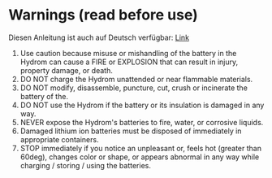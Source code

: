# Warnings (read before use)

Diesen Anleitung ist auch auf Deutsch verfügbar: [Link](https://anleitung.hydrom.io)

1. Use caution because misuse or mishandling of the battery in the Hydrom can cause a FIRE or EXPLOSION that can result in injury, property damage, or death.
2. DO NOT charge the Hydrom unattended or near flammable materials.
3. DO NOT modify, disassemble, puncture, cut, crush or incinerate the battery of the.
4. DO NOT use the Hydrom if the battery or its insulation is damaged in any way.
5. NEVER expose the Hydrom's batteries to fire, water, or corrosive liquids.
6. Damaged lithium ion batteries must be disposed of immediately in appropriate containers.
7. STOP immediately if you notice an unpleasant or, feels hot (greater than 60deg), changes color or shape, or appears abnormal in any way while charging / storing / using the batteries.
